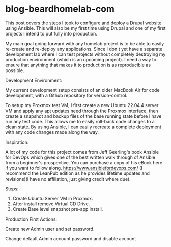 # blog-beardhomelab-com




This post covers the steps I took to configure and deploy a Drupal website using Ansible. This will also be my first time using Drupal and one of my first projects I intend to put fully into production.

My main goal going forward with any homelab project is to be able to easily re-create and re-deploy any applications. Since I don't yet have a separate development lab where I can test projects without completely destroying my production environment (which is an upcoming project). I need a way to ensure that anything that makes it to production is as reproducible as possible.

Development Environment:

My current development setup consists of an older MacBook Air for code development, with a Github repository for version-control.

To setup my Proxmox test VM, I first create a new Ubuntu 22.04.4 server VM and apply any apt updates need through the Proxmox interface, then create a snapshot and backup files of the base running state before I have run any test code. This allows me to easily roll-back code changes to a clean state. By using Ansible, I can easily recreate a complete deployment with any code changes made along the way.

Inspiration:

A lot of my code for this project comes from Jeff Geerling's book Ansible for DevOps which gives one of the best written walk through of Ansible from a beginner's prospective. You can purchase a copy of his eBook here if you want to follow along, https://www.ansiblefordevops.com/ (I recommend the LeanPub edition as he provides lifetime updates and revisions)(I have no affiliation, just giving credit where due).

Steps:

1. Create Ubuntu Server VM in Proxmox.
2. After install remove Virtual CD Drive.
3. Create Base level snapshot pre-app install.



Production First Actions:

Create new Admin user and set password.

Change default Admin account password and disable account